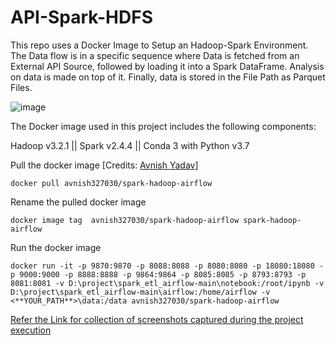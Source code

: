 # API-Spark-HDFS

This repo uses a Docker Image to Setup an Hadoop-Spark Environment. The Data flow is in a specific sequence where Data is fetched from an External API Source, followed by loading it into a Spark DataFrame. Analysis on data is made on top of it. Finally, data is stored in the File Path as Parquet Files.

![image](https://github.com/adithyang64/API-Spark-HDFS/assets/67658457/fc827025-40a9-4e46-b66d-ee4546c5abde)


The Docker image used in this project includes the following components:

Hadoop v3.2.1 || Spark v2.4.4 || Conda 3 with Python v3.7

Pull the docker image     [Credits: [Avnish Yadav](https://github.com/avnyadav?tab=repositories)]
```
docker pull avnish327030/spark-hadoop-airflow
```

Rename the pulled docker image
```
docker image tag  avnish327030/spark-hadoop-airflow spark-hadoop-airflow
```

Run the docker image
```
docker run -it -p 9870:9870 -p 8088:8088 -p 8080:8080 -p 18080:18080 -p 9000:9000 -p 8888:8888 -p 9864:9864 -p 8085:8085 -p 8793:8793 -p 8081:8081 -v D:\project\spark_etl_airflow-main\notebook:/root/ipynb -v D:\project\spark_etl_airflow-main\airflow:/home/airflow -v <**YOUR_PATH**>\data:/data avnish327030/spark-hadoop-airflow
```

[Refer the Link for collection of screenshots captured during the project execution](https://docs.google.com/document/d/1U03BaO-wKUAcH9hqD_92SkfWcymKIXEU/edit?usp=drive_link&ouid=102047065766224889946&rtpof=true&sd=true)
